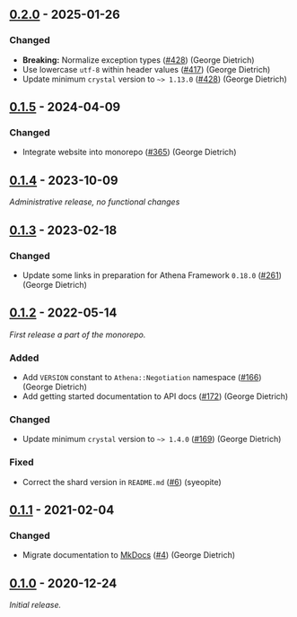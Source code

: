 ## [0.2.0] - 2025-01-26

### Changed

- **Breaking:** Normalize exception types ([#428]) (George Dietrich)
- Use lowercase `utf-8` within header values ([#417]) (George Dietrich)
- Update minimum `crystal` version to `~> 1.13.0` ([#428]) (George Dietrich)

[0.2.0]: https://github.com/athena-framework/negotiation/releases/tag/v0.2.0
[#417]: https://github.com/athena-framework/athena/pull/417
[#428]: https://github.com/athena-framework/athena/pull/428

## [0.1.5] - 2024-04-09

### Changed

- Integrate website into monorepo ([#365]) (George Dietrich)

[0.1.5]: https://github.com/athena-framework/negotiation/releases/tag/v0.1.5
[#365]: https://github.com/athena-framework/athena/pull/365

## [0.1.4] - 2023-10-09

_Administrative release, no functional changes_

[0.1.4]: https://github.com/athena-framework/negotiation/releases/tag/v0.1.4

## [0.1.3] - 2023-02-18

### Changed

- Update some links in preparation for Athena Framework `0.18.0` ([#261]) (George Dietrich)

[0.1.3]: https://github.com/athena-framework/negotiation/releases/tag/v0.1.3
[#261]: https://github.com/athena-framework/athena/pull/261

## [0.1.2] - 2022-05-14

_First release a part of the monorepo._

### Added

- Add `VERSION` constant to `Athena::Negotiation` namespace ([#166]) (George Dietrich)
- Add getting started documentation to API docs ([#172]) (George Dietrich)

### Changed

- Update minimum `crystal` version to `~> 1.4.0` ([#169]) (George Dietrich)

### Fixed

- Correct the shard version in `README.md` ([#6]) (syeopite)

[0.1.2]: https://github.com/athena-framework/negotiation/releases/tag/v0.1.2
[#6]: https://github.com/athena-framework/negotiation/pull/6
[#166]: https://github.com/athena-framework/athena/pull/166
[#169]: https://github.com/athena-framework/athena/pull/169
[#172]: https://github.com/athena-framework/athena/pull/172

## [0.1.1] - 2021-02-04

### Changed

- Migrate documentation to [MkDocs](https://mkdocstrings.github.io/crystal/) ([#4]) (George Dietrich)

[0.1.1]: https://github.com/athena-framework/negotiation/releases/tag/v0.1.1
[#4]: https://github.com/athena-framework/negotiation/pull/4

## [0.1.0] - 2020-12-24

_Initial release._

[0.1.0]: https://github.com/athena-framework/negotiation/releases/tag/v0.1.0
